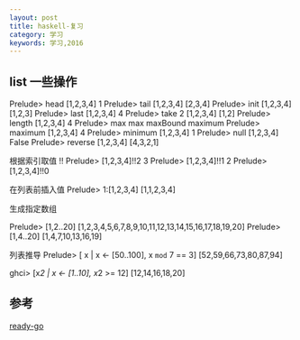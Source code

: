 ```yaml
---
layout: post
title: haskell-复习
category: 学习
keywords: 学习,2016
---
```


## list 一些操作

Prelude> head [1,2,3,4]
1
Prelude> tail [1,2,3,4]
[2,3,4]
Prelude> init [1,2,3,4]
[1,2,3]
Prelude> last [1,2,3,4]
4
Prelude> take 2 [1,2,3,4]
[1,2]
Prelude> length [1,2,3,4]
4
Prelude> max
max       maxBound  maximum
Prelude> maximum [1,2,3,4]
4
Prelude> minimum  [1,2,3,4]
1
Prelude> null [1,2,3,4]
False
Prelude> reverse [1,2,3,4]
[4,3,2,1]

根据索引取值 !!
Prelude> [1,2,3,4]!!2
3
Prelude> [1,2,3,4]!!1
2
Prelude> [1,2,3,4]!!0

在列表前插入值
Prelude> 1:[1,2,3,4]
[1,1,2,3,4]

生成指定数组

Prelude> [1,2..20]
[1,2,3,4,5,6,7,8,9,10,11,12,13,14,15,16,17,18,19,20]
Prelude> [1,4..20]
[1,4,7,10,13,16,19]

列表推导
Prelude> [ x | x <- [50..100], x `mod` 7 == 3]
[52,59,66,73,80,87,94]

ghci> [x*2 | x <- [1..10], x*2 >= 12]
[12,14,16,18,20]


## 参考

[ready-go](http://learnyoua.haskell.sg/content/zh-cn//ch02/ready-go.html)
